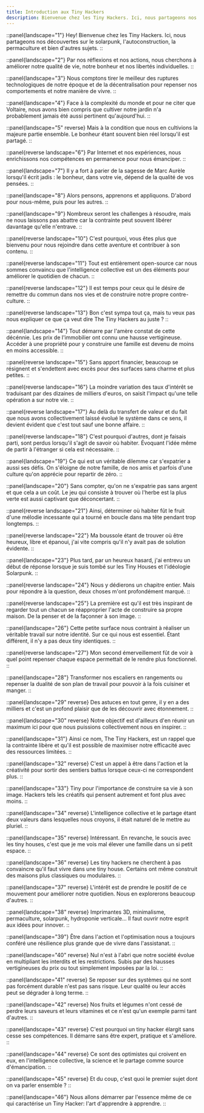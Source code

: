 ```yaml
---
title: Introduction aux Tiny Hackers
description: Bienvenue chez les Tiny Hackers. Ici, nous partageons nos découvertes sur le solarpunk, l'autoconstruction, la permaculture et bien d'autres sujets.
---
```


::panel{landscape="1"}
Hey! Bienvenue chez les Tiny Hackers. Ici, nous partageons nos découvertes sur le solarpunk, l'autoconstruction, la permaculture et bien d'autres sujets.
::

::panel{landscape="2"}
Par nos réflexions et nos actions, nous cherchons à améliorer notre qualité de vie, notre bonheur et nos libertés individuelles.
::

::panel{landscape="3"}
Nous comptons tirer le meilleur des ruptures technologiques de notre époque et de la décentralisation pour repenser nos comportements et notre manière de vivre.
::

::panel{landscape="4"}
Face à la complexité du monde et pour ne citer que Voltaire, nous avons bien compris que cultiver notre jardin n'a probablement jamais été aussi pertinent qu'aujourd'hui.
::

::panel{landscape="5" reverse}
Mais à la condition que nous en cultivions la majeure partie ensemble. Le bonheur étant souvent bien réel lorsqu'il est partagé.
::

::panel{reverse landscape="6"}
Par Internet et nos expériences, nous enrichissons nos compétences en permanence pour nous émanciper.
::

::panel{landscape="7"}
Il y a fort à parier de la sagesse de Marc Aurèle lorsqu'il écrit jadis : le bonheur, dans votre vie, dépend de la qualité de vos pensées.
::

::panel{landscape="8"}
Alors pensons, apprenons et appliquons. D'abord pour nous-même, puis pour les autres.
::

::panel{landscape="9"}
Nombreux seront les challenges à résoudre, mais ne nous laissons pas abattre car la contrainte peut souvent libérer davantage qu'elle n'entrave.
::

::panel{reverse landscape="10"}
C'est pourquoi, vous êtes plus que bienvenu pour nous rejoindre dans cette aventure et contribuer à son contenu.
::

::panel{reverse landscape="11"}
Tout est entièrement open-source car nous sommes convaincu que l'intelligence collective est un des éléments pour améliorer le quotidien de chacun.
::

::panel{reverse landscape="12"}
Il est temps pour ceux qui le désire de remettre du commun dans nos vies et de construire notre propre contre-culture.
::

::panel{reverse landscape="13"}
Bon c'est sympa tout ça, mais tu veux pas nous expliquer ce que ça veut dire The Tiny Hackers au juste ?
::

::panel{landscape="14"}
Tout démarre par l'amère constat de cette décénnie. Les prix de l'immobilier ont connu une hausse vertigineuse. Accéder à une propriété pour y construire une famille est devenu de moins en moins accessible.
::

::panel{reverse landscape="15"}
Sans apport financier, beaucoup se résignent et s'endettent avec excès pour des surfaces sans charme et plus petites.
::

::panel{reverse landscape="16"}
La moindre variation des taux d'intérêt se traduisant par des dizaines de milliers d'euros, on saisit l'impact qu'une telle opération a sur notre vie.
::

::panel{reverse landscape="17"}
Au delà du transfert de valeur et du fait que nous avons collectivement laissé évolué le système dans ce sens, il devient évident que c'est tout sauf une bonne affaire.
::

::panel{reverse landscape="18"}
C'est pourquoi d'autres, dont je faisais parti, sont perdus lorsqu'il s'agit de savoir où habiter. Évoquant l'idée même de partir à l'étranger si cela est nécessaire.
::

::panel{landscape="19"}
Ce qui est un véritable dilemme car s'expatrier a aussi ses défis. On s'éloigne de notre famille, de nos amis et parfois d'une culture qu'on apprécie pour repartir de zéro.
::

::panel{landscape="20"}
Sans compter, qu'on ne s'expatrie pas sans argent et que cela a un coût. Le jeu qui consiste à trouver où l'herbe est la plus verte est aussi captivant que déconcertant.
::

::panel{reverse landscape="21"}
Ainsi, déterminer où habiter fût le fruit d'une mélodie incessante qui a tourné en boucle dans ma tête pendant trop longtemps.
::

::panel{reverse landscape="22"}
Ma boussole étant de trouver où être heureux, libre et épanoui, j'ai vite compris qu'il n'y avait pas de solution évidente.
::

::panel{landscape="23"}
Plus tard, par un heureux hasard, j'ai entrevu un début de réponse lorsque je suis tombé sur les Tiny Houses et l'idéologie Solarpunk.
::

::panel{reverse landscape="24"}
Nous y dédierons un chapitre entier. Mais pour répondre à la question, deux choses m'ont profondément marqué.
::

::panel{reverse landscape="25"}
La première est qu'il est très inspirant de regarder tout un chacun se réapproprier l'acte de construire sa propre maison. De la penser et de la façonner à son image.
::

::panel{landscape="26"}
Cette petite surface nous contraint à réaliser un véritable travail sur notre identité. Sur ce qui nous est essentiel. Étant différent, il n'y a pas deux tiny identiques.
::

::panel{reverse landscape="27"}
Mon second émerveillement fût de voir à quel point repenser chaque espace permettait de le rendre plus fonctionnel.
::

::panel{landscape="28"}
Transformer nos escaliers en rangements ou repenser la dualité de son plan de travail pour pouvoir à la fois cuisiner et manger.
::

::panel{landscape="29" reverse}
Des astuces en tout genre, il y en a des milliers et c'est un profond plaisir que de les découvrir avec étonnement.
::

::panel{landscape="30" reverse}
Notre objectif est d'ailleurs d'en réunir un maximum ici pour que nous puissions collectivement nous en inspirer.
::

::panel{landscape="31"}
Ainsi ce nom, The Tiny Hackers, est un rappel que la contrainte libère et qu'il est possible de maximiser notre efficacité avec des ressources limitées.
::

::panel{landscape="32" reverse}
C'est un appel à être dans l'action et la créativité pour sortir des sentiers battus lorsque ceux-ci ne correspondent plus.
::

::panel{landscape="33"}
Tiny pour l'importance de construire sa vie à son image. Hackers tels les créatifs qui pensent autrement et font plus avec moins.
::

::panel{landscape="34" reverse}
L'intelligence collective et le partage étant deux valeurs dans lesquelles nous croyons, il était naturel de le mettre au pluriel.
::

::panel{landscape="35" reverse}
Intéressant. En revanche, le soucis avec les tiny houses, c'est que je me vois mal élever une famille dans un si petit espace.
::

::panel{landscape="36" reverse}
Les tiny hackers ne cherchent à pas convaincre qu'il faut vivre dans une tiny house. Certains ont même construit des maisons plus classiques ou modulaires.
::

::panel{landscape="37" reverse}
L'intérêt est de prendre le positif de ce mouvement pour améliorer notre quotidien. Nous en explorerons beaucoup d'autres.
::

::panel{landscape="38" reverse}
Imprimantes 3D, minimalisme, permaculture, solarpunk, hydroponie verticale… Il faut ouvrir notre esprit aux idées pour innover.
::

::panel{landscape="39"}
Être dans l'action et l'optimisation nous a toujours conféré une résilience plus grande que de vivre dans l'assistanat.
::

::panel{landscape="40" reverse}
Nul n'est à l'abri que notre société évolue en multipliant les interdits et les restrictions. Subis par des hausses vertigineuses du prix ou tout simplement imposées par la loi.
::

::panel{landscape="41" reverse}
Se reposer sur des systèmes qui ne sont pas forcément durable n'est pas sans risque. Leur qualité ou leur accès peut se dégrader à long terme.
::

::panel{landscape="42" reverse}
Nos fruits et légumes n'ont cessé de perdre leurs saveurs et leurs vitamines et ce n'est qu'un exemple parmi tant d'autres.
::

::panel{landscape="43" reverse}
C'est pourquoi un tiny hacker élargit sans cesse ses compétences. Il démarre sans être expert, pratique et s'améliore.
::

::panel{landscape="44" reverse}
Ce sont des optimistes qui croivent en eux, en l'intelligence collective, la science et le partage comme source d'émancipation.
::

::panel{landscape="45" reverse}
Et du coup, c'est quoi le premier sujet dont on va parler ensemble ?
::

::panel{landscape="46"}
Nous allons démarrer par l'essence même de ce qui caractérise un Tiny Hacker: l'art d'apprendre à apprendre.
::
